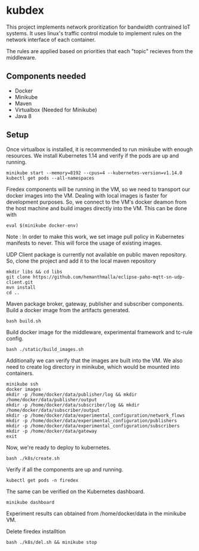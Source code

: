 # kubdex

This project implements network proritization for bandwidth contrained IoT systems. It uses linux's traffic control module to implement rules on the network interface of each container. 

The rules are applied based on priorities that each "topic" recieves from the middleware.

## Components needed

* Docker
* Minikube 
* Maven
* Virtualbox (Needed for Minikube)
* Java 8

## Setup

Once virtualbox is installed, it is recommended to run minikube with enough resources. We install Kubernetes 1.14 and verify if the pods are up and running.

```
minikube start --memory=8192 --cpus=4 --kubernetes-version=v1.14.0 
kubectl get pods --all-namespaces
```

Firedex components will be running in the VM, so we need to transport our docker images into the VM. Dealing with local images is faster for development purposes. So, we connect to the VM's docker deamon from the host machine and build images directly into the VM. This can be done with 

```
eval $(minikube docker-env)
```

Note : In order to make this work, we set image pull policy in Kubernetes manifests to never. This will force the usage of existing images.

UDP Client package is currently not available on public maven repository. So, clone the project and add it to the local maven repository

```
mkdir libs && cd libs
git clone https://github.com/hemanthmalla/eclipse-paho-mqtt-sn-udp-client.git
mvn install
cd ..
```
Maven package broker, gateway, publisher and subscriber components. Build a docker image from the artifacts generated.

```
bash build.sh
```

Build docker image for the middleware, experimental framework and tc-rule config.

```
bash ./static/build_images.sh
```

Additionally we can verify that the images are built into the VM. We also need to create log directory in minikube, which would be mounted into containers.

```
minikube ssh
docker images
mkdir -p /home/docker/data/publisher/log && mkdir /home/docker/data/publisher/output
mkdir -p /home/docker/data/subscriber/log && mkdir /home/docker/data/subscriber/output
mkdir -p /home/docker/data/experimental_configuration/network_flows 
mkdir -p /home/docker/data/experimental_configuration/publishers
mkdir -p /home/docker/data/experimental_configuration/subscribers
mkdir -p /home/docker/data/gateway
exit
```

Now, we're ready to deploy to kubernetes.
```
bash ./k8s/create.sh
```

Verify if all the components are up and running.

```
kubectl get pods -n firedex
```
The same can be verified on the Kubernetes dashboard. 

```
minikube dashboard
```

Experiment results can obtained from /home/docker/data in the minikube VM.


Delete firedex installtion 

```
bash ./k8s/del.sh && minikube stop
```